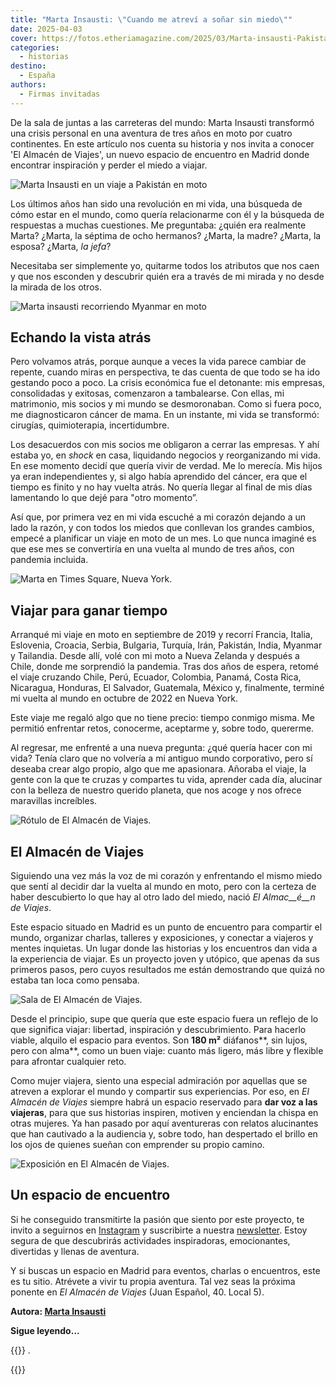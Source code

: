 ```yaml
---
title: "Marta Insausti: \"Cuando me atreví a soñar sin miedo\""
date: 2025-04-03
cover: https://fotos.etheriamagazine.com/2025/03/Marta-insausti-Pakistan.jpeg
categories: 
  - historias
destino: 
  - España
authors: 
  - Firmas invitadas
---
```


De la sala de juntas a las carreteras del mundo: Marta Insausti transformó una crisis 
personal en una aventura de tres años en moto por cuatro continentes. En este artículo 
nos cuenta su historia y nos invita a conocer 'El Almacén de Viajes', un nuevo espacio 
de encuentro en Madrid donde encontrar inspiración y perder el miedo a viajar. 

![Marta Insausti en un viaje a Pakistán en moto](https://fotos.etheriamagazine.com/2025/03/Marta-insausti-Pakistan.jpeg "Marta Insausti en un viaje a Pakistán.")

Los últimos años han sido una revolución en mi vida, una búsqueda de cómo estar en el 
mundo, como quería relacionarme con él y la búsqueda de respuestas a muchas cuestiones. 
Me preguntaba: ¿quién era realmente Marta? ¿Marta, la séptima de ocho hermanos? ¿Marta, 
la madre? ¿Marta, la esposa? ¿Marta, _la jefa_? 

Necesitaba ser simplemente yo, quitarme todos los atributos que nos caen y que nos 
esconden y descubrir quién era a través de mi mirada y no desde la mirada de los otros. 

![Marta insausti recorriendo Myanmar en moto](https://fotos.etheriamagazine.com/2025/04/marta-insausti-Myanmar.jpeg "Recorriendo Myanmar en moto.")

## Echando la vista atrás

Pero volvamos atrás, porque aunque a veces la vida parece cambiar de repente, cuando 
miras en perspectiva, te das cuenta de que todo se ha ido gestando poco a poco. La 
crisis económica fue el detonante: mis empresas, consolidadas y exitosas, comenzaron a 
tambalearse. Con ellas, mi matrimonio, mis socios y mi mundo se desmoronaban. Como si 
fuera poco, me diagnosticaron cáncer de mama. En un instante, mi vida se transformó: 
cirugías, quimioterapia, incertidumbre. 

Los desacuerdos con mis socios me obligaron a cerrar las empresas. Y ahí estaba yo, en 
_shock_ en casa, liquidando negocios y reorganizando mi vida. En ese momento decidí que 
quería vivir de verdad. Me lo merecía. Mis hijos ya eran independientes y, si algo había 
aprendido del cáncer, era que el tiempo es finito y no hay vuelta atrás. No quería 
llegar al final de mis días lamentando lo que dejé para "otro momento”. 

Así que, por primera vez en mi vida escuché a mi corazón dejando a un lado la razón, y 
con todos los miedos que conllevan los grandes cambios, empecé a planificar un viaje en 
moto de un mes. Lo que nunca imaginé es que ese mes se convertiría en una vuelta al 
mundo de tres años, con pandemia incluida. 

![Marta en Times Square, Nueva York.](https://fotos.etheriamagazine.com/2025/03/marta-insausti-nY-times-square.jpg "Marta Insausti en Times Square, Nueva York.")

## Viajar para ganar tiempo

Arranqué mi viaje en moto en septiembre de 2019 y recorrí Francia, Italia, Eslovenia, 
Croacia, Serbia, Bulgaria, Turquía, Irán, Pakistán, India, Myanmar y Tailandia. Desde 
allí, volé con mi moto a Nueva Zelanda y después a Chile, donde me sorprendió la 
pandemia. Tras dos años de espera, retomé el viaje cruzando Chile, Perú, Ecuador, 
Colombia, Panamá, Costa Rica, Nicaragua, Honduras, El Salvador, Guatemala, México y, 
finalmente, terminé mi vuelta al mundo en octubre de 2022 en Nueva York. 

Este viaje me regaló algo que no tiene precio: tiempo conmigo misma. Me permitió 
enfrentar retos, conocerme, aceptarme y, sobre todo, quererme. 

Al regresar, me enfrenté a una nueva pregunta: ¿qué quería hacer con mi vida? Tenía 
claro que no volvería a mi antiguo mundo corporativo, pero sí deseaba crear algo propio, 
algo que me apasionara. Añoraba el viaje, la gente con la que te cruzas y compartes tu 
vida, aprender cada día, alucinar con la belleza de nuestro querido planeta, que nos 
acoge y nos ofrece maravillas increíbles. 

![Rótulo de El Almacén de Viajes.](https://fotos.etheriamagazine.com/2025/03/El-Almacen-viajes.jpg "Rótulo de El Almacén de Viajes.")

## El Almacén de Viajes

Siguiendo una vez más la voz de mi corazón y enfrentando el mismo miedo que sentí al 
decidir dar la vuelta al mundo en moto, pero con la certeza de haber descubierto lo que 
hay al otro lado del miedo, nació _El Almac__é__n de Viajes_. 

Este espacio situado en Madrid es un punto de encuentro para compartir el mundo, 
organizar charlas, talleres y exposiciones, y conectar a viajeros y mentes inquietas. Un 
lugar donde las historias y los encuentros dan vida a la experiencia de viajar. Es un 
proyecto joven y utópico, que apenas da sus primeros pasos, pero cuyos resultados me 
están demostrando que quizá no estaba tan loca como pensaba. 

![Sala de El Almacén de Viajes.](https://fotos.etheriamagazine.com/2025/03/encuentro-almacen-viajes.jpg "El Almacén de Viajes es un espacio de encuentro en Madrid.")

Desde el principio, supe que quería que este espacio fuera un reflejo de lo que 
significa viajar: libertad, inspiración y descubrimiento. Para hacerlo viable, alquilo 
el espacio para eventos. Son **180 m²** diáfanos**, sin lujos, pero con alma**, como un 
buen viaje: cuanto más ligero, más libre y flexible para afrontar cualquier reto. 

Como mujer viajera, siento una especial admiración por aquellas que se atreven a 
explorar el mundo y compartir sus experiencias. Por eso, en _El Almacén de Viajes_ 
siempre habrá un espacio reservado para **dar voz a las viajeras**, para que sus 
historias inspiren, motiven y enciendan la chispa en otras mujeres. Ya han pasado por 
aquí aventureras con relatos alucinantes que han cautivado a la audiencia y, sobre todo, 
han despertado el brillo en los ojos de quienes sueñan con emprender su propio camino. 

![Exposición en El Almacén de Viajes.](https://fotos.etheriamagazine.com/2025/03/Exposicion-almacen-viajes.jpg "Exposición en El Almacén de Viajes.")

## Un espacio de encuentro

Si he conseguido transmitirte la pasión que siento por este proyecto, te invito a 
seguirnos en [Instagram](https://www.instagram.com/elalmacendeviajes) y suscribirte a 
nuestra [newsletter](https://elalmacendeviajes.com/). Estoy segura de que descubrirás 
actividades inspiradoras, emocionantes, divertidas y llenas de aventura. 

Y si buscas un espacio en Madrid para eventos, charlas o encuentros, este es tu sitio. 
Atrévete a vivir tu propia aventura. Tal vez seas la próxima ponente en _El Almacén de 
Viajes_ (Juan Español, 40. Local 5). 

**Autora: [Marta Insausti](https://www.instagram.com/lamotera/)** 

**Sigue leyendo...** 

{{<reflink path=posts/2025/01/viajar-sola-a-taiwan-consejos-sania-jelic >}} . 

{{<reflink path=posts/2024/10/20-consejos-para-viajar-como-una-jefaza-empoderada-y-duena-de-tus-aventuras >}}
 